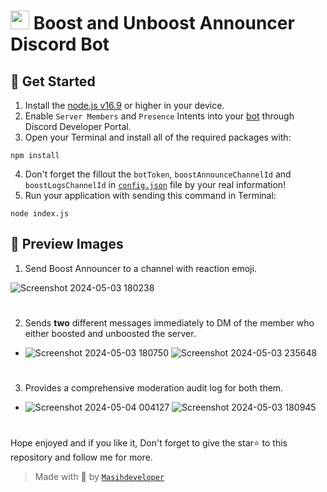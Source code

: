 # <img src="https://github.com/Masihdeveloper/Boost-Unboost-Announcer/assets/100484009/9ee3e394-d44b-4445-9514-a7396b8f4fc3" width="30px"> Boost and Unboost Announcer Discord Bot
 ## 🎉 Get Started
1. Install the [node.js v16.9](https://nodejs.org/en/download) or higher in your device.
2. Enable `Server Members` and `Presence` Intents into your [bot](https://discord.com/developers/applications) through Discord Developer Portal.
3. Open your Terminal and install all of the required packages with:
``` 
npm install
```
4. Don't forget the fillout the `botToken`, `boostAnnounceChannelId` and `boostLogsChannelId` in [`config.json`](https://github.com/Masihdeveloper/Boost-Unboost-Announcer/blob/main/config.json) file by your real information! 
5. Run your application with sending this command in Terminal:
```
node index.js
```
## 📸 Preview Images

1. Send Boost Announcer to a channel with reaction emoji.

![Screenshot 2024-05-03 180238](https://github.com/Masihdeveloper/Boost-Unboost-Announcer/assets/100484009/9706bdc4-4dc3-4271-9048-884cd0990b78)
#
2. Sends **two** different messages immediately to DM of the member who either boosted and unboosted the server.

- ![Screenshot 2024-05-03 180750](https://github.com/Masihdeveloper/Boost-Unboost-Announcer/assets/100484009/c3885f5a-ea47-4f5c-ba26-12b4b596bd55)
![Screenshot 2024-05-03 235648](https://github.com/Masihdeveloper/Boost-Unboost-Announcer/assets/100484009/7da48722-abb9-48db-abcb-6e451a71a4fe)
#
3. Provides a comprehensive moderation audit log for both them.

- ![Screenshot 2024-05-04 004127](https://github.com/Masihdeveloper/Boost-Unboost-Announcer/assets/100484009/2eca58bd-8944-4616-a24c-f03f740b7f86)
![Screenshot 2024-05-03 180945](https://github.com/Masihdeveloper/Boost-Unboost-Announcer/assets/100484009/4210e9f8-46b1-410f-8072-9ba33caaee8a)
#

Hope enjoyed and if you like it, Don't forget to give the star⭐ to this repository and follow me for more.

 > Made with 🤍 by [`Masihdeveloper`](https://discord.com/users/901765485341859911)






